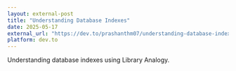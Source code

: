 ```yaml
---
layout: external-post
title: "Understanding Database Indexes"
date: 2025-05-17
external_url: "https://dev.to/prashanthm07/understanding-database-indexes-a-library-analogy-15p4"
platform: dev.to
---
```


Understanding database indexes using Library Analogy.

